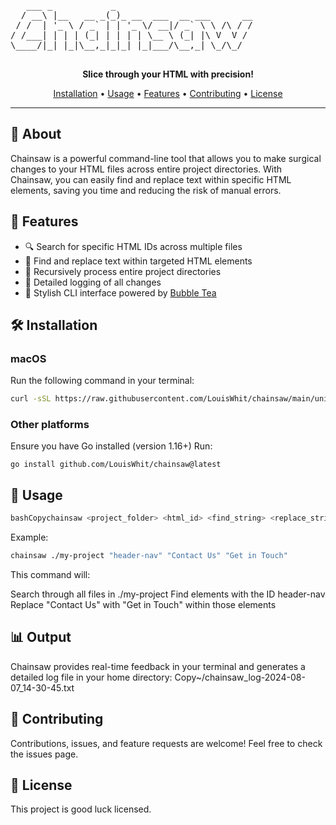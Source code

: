 
<pre>
   ___ _           _                           
  / __\ |__   __ _(_)_ __  ___  __ ___      __ 
 / /  | '_ \ / _` | | '_ \/ __|/ _` \ \ /\ / / 
/ /___| | | | (_| | | | | \__ \ (_| |\ V  V /  
\____/|_| |_|\__,_|_|_| |_|___/\__,_| \_/\_/   

</pre>
<p align="center">
  <strong>Slice through your HTML with precision!</strong>
</p>


<p align="center">
  <a href="#installation">Installation</a> •
  <a href="#usage">Usage</a> •
  <a href="#features">Features</a> •
  <a href="#contributing">Contributing</a> •
  <a href="#license">License</a>
</p>

---

## 🌟 About

Chainsaw is a powerful command-line tool that allows you to make surgical changes to your HTML files across entire project directories. With Chainsaw, you can easily find and replace text within specific HTML elements, saving you time and reducing the risk of manual errors.

## 🚀 Features

- 🔍 Search for specific HTML IDs across multiple files
- 🔄 Find and replace text within targeted HTML elements
- 📁 Recursively process entire project directories
- 📝 Detailed logging of all changes
- 💅 Stylish CLI interface powered by [Bubble Tea](https://github.com/charmbracelet/bubbletea)

## 🛠 Installation

### macOS

Run the following command in your terminal:

```bash
curl -sSL https://raw.githubusercontent.com/LouisWhit/chainsaw/main/unix-install.sh | bash
```
### Other platforms

Ensure you have Go installed (version 1.16+)
Run:
```
go install github.com/LouisWhit/chainsaw@latest
```


## 🔧 Usage
```bash
bashCopychainsaw <project_folder> <html_id> <find_string> <replace_string>
```
Example:
```bash
chainsaw ./my-project "header-nav" "Contact Us" "Get in Touch"
```
This command will:

Search through all files in ./my-project
Find elements with the ID header-nav
Replace "Contact Us" with "Get in Touch" within those elements

## 📊 Output
Chainsaw provides real-time feedback in your terminal and generates a detailed log file in your home directory:
Copy~/chainsaw_log-2024-08-07_14-30-45.txt

## 🤝 Contributing
Contributions, issues, and feature requests are welcome! Feel free to check the issues page.

## 📜 License
This project is good luck licensed.

